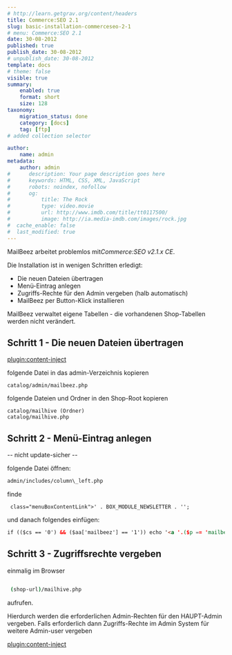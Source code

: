 ```yaml
---
# http://learn.getgrav.org/content/headers
title: Commerce:SEO 2.1
slug: basic-installation-commerceseo-2-1
# menu: Commerce:SEO 2.1
date: 30-08-2012
published: true
publish_date: 30-08-2012
# unpublish_date: 30-08-2012
template: docs
# theme: false
visible: true
summary:
    enabled: true
    format: short
    size: 128
taxonomy:
    migration_status: done
    category: [docs]
    tag: [ftp]
# added collection selector

author:
    name: admin
metadata:
    author: admin
#      description: Your page description goes here
#      keywords: HTML, CSS, XML, JavaScript
#      robots: noindex, nofollow
#      og:
#          title: The Rock
#          type: video.movie
#          url: http://www.imdb.com/title/tt0117500/
#          image: http://ia.media-imdb.com/images/rock.jpg
#  cache_enable: false
#  last_modified: true
---
```



MailBeez arbeitet problemlos mit*Commerce:SEO v2.1.x CE*.

Die Installation ist in wenigen Schritten erledigt:

- Die neuen Dateien übertragen
- Menü-Eintrag anlegen
- Zugriffs-Rechte für den Admin vergeben (halb automatisch)
- MailBeez per Button-Klick installieren

MailBeez verwaltet eigene Tabellen - die vorhandenen Shop-Tabellen werden nicht verändert.


## Schritt 1 - Die neuen Dateien übertragen

[plugin:content-inject](/content_blocks/download_installer)

folgende Datei in das admin-Verzeichnis kopieren

```
catalog/admin/mailbeez.php

```

folgende Dateien und Ordner in den Shop-Root kopieren

```
catalog/mailhive (Ordner)  
catalog/mailhive.php

```

## Schritt 2 - Menü-Eintrag anlegen


-- nicht update-sicher --

folgende Datei öffnen:

```bash
admin/includes/column\_left.php

```


finde

```
 class="menuBoxContentLink">' . BOX_MODULE_NEWSLETTER . '';

```

und danach folgendes einfügen:
 
```html 
if (($cs == '0') && ($aa['mailbeez'] == '1')) echo '<a '.($p == 'mailbeez'?'class="menu_link_aktiv"':'') . ' class="menuBoxContentLink" href="' . xtc_href_link('mailbeez.php') . '">MailBeez</a>';

```


## Schritt 3 - Zugriffsrechte vergeben

einmalig im Browser

```bash

 (shop-url)/mailhive.php

```

aufrufen.

Hierdurch werden die erforderlichen Admin-Rechten für den HAUPT-Admin vergeben.
Falls erforderlich dann Zugriffs-Rechte im Admin System für weitere Admin-user vergeben

[plugin:content-inject](/content_blocks/run_installer)